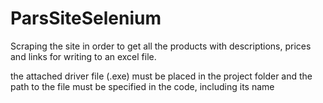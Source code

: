 # ParsSiteSelenium
Scraping the site in order to get all the products with descriptions, prices and links for writing to an excel file.


the attached driver file (.exe) must be placed in the project folder and the path to the file must be specified in the code, including its name
